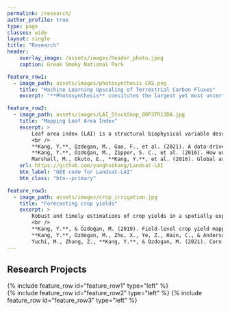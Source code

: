 ```yaml
---
permalink: /research/
author_profile: true
type: page
classes: wide
layout: single
title: "Research"
header:
    overlay_image: /assets/images/header_photo.jpeg
    caption: Greak Smoky National Park

feature_row1:
  - image_path: assets/images/photosynthesis_CAS.png
    title: "Machine Learning Upscaling of Terrestrial Carbon Fluxes"
    excerpt: "**Photosynthesis** consitutes the largest yet most uncertain flux in terrestrial carbon cycle. By far, the most accurate measurements of ecosystem-level photosynthesis, also called the Gross Primary Productivity (GPP), come from networks of eddy covariance flux towers. Flux sites, however, are only sparsely and evenly distributed, and thus unable to inform the spatial and temporal dynamics of GPP at global scale. Here we combine machine learning and physical constraints to upscale GPP measurements from flux tower sites to wall-to-wall global maps. We aim to rescontruct the temporal GPP variability induced by both climate and land surface changes."

feature_row2:
  - image_path: assets/images/LAI_StockSnap_OOP3TR13DA.jpg
    title: "Mapping Leaf Area Index"
    excerpt: >
        Leaf area index (LAI) is a structural biophysical variable describing the amount leaves that plant canopies have. Robust estimation of LAI is critical understand carbon, water, and enbergy exchange between plant, soil, atmosphere. I use statistical and machine learning approaches to quantify LAI from local to global scales at high (decametric) spatial resolutions and evaluate how uncertainties in LAI estimation impact the modeling of water fluxes. <br />
        <br />
        **Kang, Y.**, Ozdogan, M., Gao, F., et al. (2021). A data-driven approach to estimate leaf area index for Landsat images over the contiguous US. Remote Sensing of Environment, 258, 112383. [link](https://doi.org/10.1016/j.rse.2021.112383)  <br />
        **Kang, Y.**, Özdoğan, M., Zipper, S. C., et al. (2016). How universal is the relationship between remotely sensed vegetation indices and crop leaf area index? A global assessment. Remote Sensing, 8(7), 597. [link](https://doi.org/10.3390/rs8070597)  <br />
        Marshall, M., Okuto, E., **Kang, Y.**, et al. (2016). Global assessment of Vegetation Index and Phenology Lab (VIP) and Global Inventory Modeling and Mapping Studies (GIMMS) version 3 products. Biogeosciences, 13(3), 625–639. [link](https://doi.org/10.5194/bg-13-625-2016)      
    url: https://github.com/yanghuikang/Landsat-LAI
    btn_label: "GEE code for Landsat-LAI"
    btn_class: "btn--primary"

feature_row3:
  - image_path: assets/images/crop_irrigation.jpg
    title: "Forecasting crop yields"
    excerpt: >
        Robust and timely estimations of crop yields in a spatially explicit manner provide essential information to farmers, private partners, and policy-makers. I employ both machine learning and crop growth modeling approaches to improve the accuracy and reliability of crop yield estimations across spatial scales over large areas.  For example, I developed a hierarchical data assimilation framework to combine mechanistic crop modeling and satellite observations to estimate crop yield at individual field levels in the Midwest US. I also explored the strength of novel machine/deep learning algorithms to provide a timely forecast of yields at county levels. <br /> 
        <br /> 
        **Kang, Y.**, & Özdoğan, M. (2019). Field-level crop yield mapping with Landsat using a hierarchical data assimilation approach. *Remote Sensing of Environment*, *228*, 144–163. [link] (https://doi.org/10.1016/j.rse.2019.04.005) <br />
        **Kang, Y.**, Ozdogan, M., Zhu, X., Ye, Z., Hain, C., & Anderson, M. (2020). Comparative assessment of environmental variables and machine learning algorithms for maize yield prediction in the US Midwest. *Environmental Research Letters*, *15*(6). [link] (https://doi.org/10.1088/1748-9326/ab7df9) <br/> 
        Yuchi, M., Zhang, Z., **Kang, Y.**, & Ozdogan, M. (2021). Corn yield prediction and uncertainty analysis based on remotely sensed variables using a Bayesian neural network approach. *Remote Sensing of Environment*, *258*, 112408. [link] (https://doi.org/10.1016/j.rse.2021.112408)    
---
```


## Research Projects

{% include feature_row id="feature_row1" type="left" %}  
{% include feature_row id="feature_row2" type="left" %}
{% include feature_row id="feature_row3" type="left" %}
